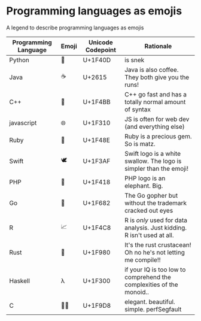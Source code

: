 # Programming languages as emojis

A legend to describe programming languages as emojis

| Programming Language | Emoji | Unicode Codepoint | Rationale                |
| -------------------- | ----- | ----------------- | ------------------------ |
| Python               | 🐍   | U+1F40D           | is snek         |
| Java                 | ☕    | U+2615            | Java is also coffee. They both give you the runs!  |
| C++                  | 🚀   | U+1F4BB           | C++ go fast and has a totally normal amount of syntax |
| javascript           | 🌐   | U+1F310           | JS is often for web dev (and everything else)  |
| Ruby                 | 💎   | U+1F48E           | Ruby is a precious gem. So is matz.   |
| Swift                | 🕊️   | U+1F3AF           | Swift logo is a white swallow. The logo is simpler than the emoji!  |
| PHP                  | 🐘   | U+1F418           | PHP logo is an elephant. Big. |
| Go                   | 🐹   | U+1F682           | The Go gopher but without the trademark cracked out eyes |
| R                    | 📈   | U+1F4C8           | R is _only_ used for data analysis. Just kidding. R isn't used at all.|
| Rust	               | 🦀	  | U+1F980	          | It's the rust crustacean! Oh no he's not letting me compile!!|
| Haskell              | λ    | U+1F300           | if your IQ is too low to comprehend the complexities of the monoid.. |
| C                    | 🧘‍♂️   | U+1F9D8           | elegant. beautiful. simple. perfSegfault |
